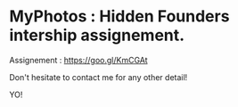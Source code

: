 # MyPhotos : Hidden Founders intership assignement.

Assignement : https://goo.gl/KmCGAt

Don't hesitate to contact me for any other detail! 

YO!
